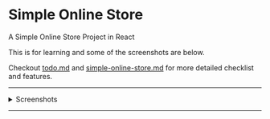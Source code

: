 # Simple Online Store

A Simple Online Store Project in React

This is for learning and some of the screenshots are below.

Checkout [todo.md](./TODO.md) and [simple-online-store.md](./simple-online-store.md) for more detailed checklist and features.

---

<details>
  <summary>Screenshots</summary>

> Light theme
> <img src="./readme-asssets/Screenshot%202023-07-01%20000300.png">

---

> Dark theme
> <img src="./readme-asssets/Screenshot%202023-07-01%20000329.png">

---

> Cart View
> <img src="./readme-asssets/Screenshot%202023-07-01%20000429.png"/>

</details>

---
